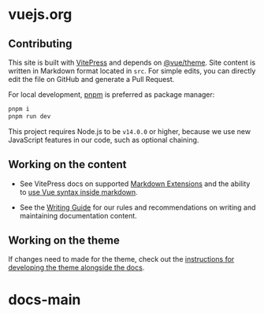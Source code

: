 # vuejs.org

## Contributing

This site is built with [VitePress](https://github.com/vuejs/vitepress) and depends on [@vue/theme](https://github.com/vuejs/vue-theme). Site content is written in Markdown format located in `src`. For simple edits, you can directly edit the file on GitHub and generate a Pull Request.

For local development, [pnpm](https://pnpm.io/) is preferred as package manager:

```bash
pnpm i
pnpm run dev
```

This project requires Node.js to be `v14.0.0` or higher, because we use new JavaScript features in our code, such as optional chaining.


## Working on the content

- See VitePress docs on supported [Markdown Extensions](https://vitepress.dev/guide/markdown) and the ability to [use Vue syntax inside markdown](https://vitepress.dev/guide/using-vue).

- See the [Writing Guide](https://github.com/vuejs/docs/blob/main/.github/contributing/writing-guide.md) for our rules and recommendations on writing and maintaining documentation content.

## Working on the theme

If changes need to made for the theme, check out the [instructions for developing the theme alongside the docs](https://github.com/vuejs/vue-theme#developing-with-real-content).
# docs-main
